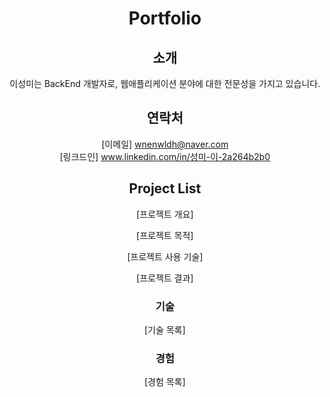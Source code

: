 <div align="center">

  # Portfolio
  ## 소개

이성미는 BackEnd 개발자로, 웹애플리케이션 분야에 대한 전문성을 가지고 있습니다.
## 연락처

[이메일] wnenwldh@naver.com <br />
[링크드인] www.linkedin.com/in/성미-이-2a264b2b0

  ## Project List
  [프로젝트 개요]

  [프로젝트 목적]

  [프로젝트 사용 기술]

  [프로젝트 결과]
  ### 기술
  [기술 목록]
  ### 경험
  [경험 목록]
  
  </div>
  

